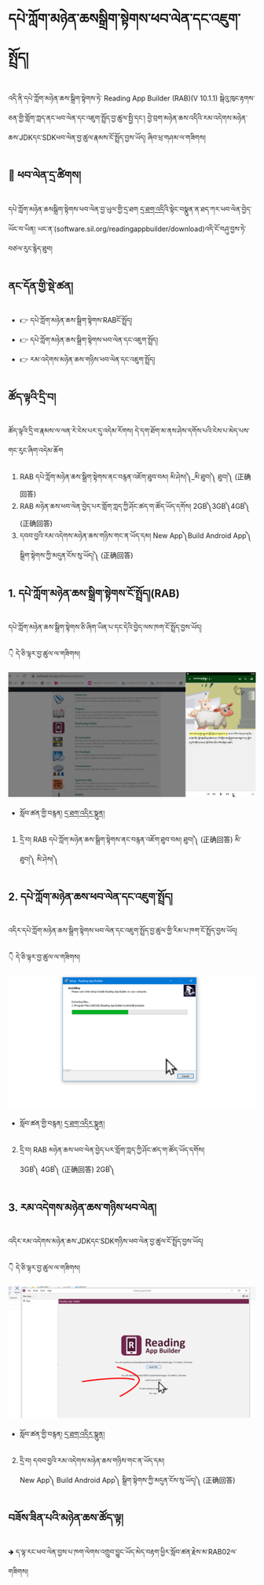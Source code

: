 # དཔེ་ཀློག་མཉེན་ཆསསྒྲིག་སྟེགས་ཕབ་ལེན་དང་འཇུག་སྤྲོད།

འདི་ནི་དཔེ་ཀློག་མཉེན་ཆས་སྒྲིག་སྟེགས་ཏེ་ Reading App Builder (RAB)(V 10.1.1) སྒེའུ་ཁུང་རྟགས་ཅན་གྱི་གློག་ཀླད་ནང་ཕབ་ལེན་དང་འཇུག་སྤྲོད་བྱ་ཚུལ་སྤྱི་དང་། བྱེ་བྲག་མཉེན་ཆས་འདིའི་རམ་འདེགས་མཉེན་ཆས་JDKདང་SDKཕབ་ལེན་བྱ་ཚུལ་རྣམས་ངོ་སྤྲོད་བྱས་ཡོད། ཞིབ་ཕྲ་གཤམ་ལ་གཟིགས།

## 📩 ཕབ་ལེན་དྲ་ཚིགས།

དཔེ་ཀློག་མཉེན་ཆསསྒྲིག་སྟེགས་ཕབ་ལེན་བྱ་ཡུལ་གྱི་དྲ་ཐག [དྲ་ཐག་འདི](https://software.sil.org/downloads/r/readingappbuilder/Reading-App-Builder-10.1.1-Setup.exe)འི་སྟེང་བསྣུན་ན་ཐད་ཀར་ཕབ་ལེན་བྱེད་ཡོང་བ་ཡིན། ཡང་ན་(software.sil.org/readingappbuilder/download)འདི་ངོ་བཤུ་བྱས་ཏེ་བཙལ་རུང་རྙེད་ཐུབ།

## ནང་དོན་གྱི་སྡེ་ཚན།

- 👉 དཔེ་ཀློག་མཉེན་ཆས་སྒྲིག་སྟེགས་RABངོ་སྤྲོད།
- 👉 དཔེ་ཀློག་མཉེན་ཆས་སྒྲིག་སྟེགས་ཕབ་ལེན་དང་འཇུག་སྤྲོད།
- 👉 རམ་འདེགས་མཉེན་ཆས་གཉིས་ཕབ་ལེན་དང་འཇུག་སྤྲོད།


## ཚོད་ལྟའི་དྲི་བ།

ཚོད་ལྟའི་དྲི་བ་རྣམས་ལ་ལན་རེ་ངེས་པར་དུ་འདེམ་རོགས། དེ་དག་ཐོག་མ་ནས་ཤེས་དགོས་པའི་ངེས་པ་མེད་པས་གང་རུང་ཞིག་འདེམ་ཆོག

1. RAB དཔེ་ཀློག་མཉེན་ཆས་སྒྲིག་སྟེགས་ནང་བརྙན་འཇོག་ཐུབ་བམ། མི་ཤེས།༽_མི་ཐུབ།༽ ཐུབ།༽ (正确回答)
2. RAB མཉེན་ཆས་ཕབ་ལེན་བྱེད་པར་གློག་ཀླད་ཀྱི་ཤོང་ཚད་ག་ཚོད་ཡོད་དགོས། 2GB༽3GB༽4GB༽ (正确回答)
3. དབབ་བྱའི་རམ་འདེགས་མཉེན་ཆས་གཉིས་གང་ན་ཡོད་དམ། New App༽Build Android App༽ སྒྲིག་སྟེགས་ཀྱི་མདུན་ངོས་སུ་ཡོད།༽ (正确回答)


## 1. དཔེ་ཀློག་མཉེན་ཆས་སྒྲིག་སྟེགས་ངོ་སྤྲོད།(RAB)
དཔེ་ཀློག་མཉེན་ཆས་སྒྲིག་སྟེགས་ཅི་ཞིག་ཡིན་པ་དང་དེའི་བྱེད་ལས་ཁག་ངོ་སྤྲོད་བྱས་ཡོད།

👇 དེ་ཅི་ལྟར་བྱ་ཚུལ་ལ་གཟིགས།

![800](images/000001.png)

- སློབ་ཚན་གྱི་བརྙན། [དྲ་ཐག་འདིར་སྣུན།](https://drive.google.com/file/d/1LeoV26cmMhiZO3G0JQ3OFpKMF8LRXx6c/view?usp=share_link)

1. དྲི་བ། RAB དཔེ་ཀློག་མཉེན་ཆས་སྒྲིག་སྟེགས་ནང་བརྙན་འཇོག་ཐུབ་བམ། ཐུབ།༽ (正确回答) མི་ཐུབ།༽ མི་ཤེས།༽

## 2. དཔེ་ཀློག་མཉེན་ཆས་ཕབ་ལེན་དང་འཇུག་སྤྲོད།

འདིར་དཔེ་ཀློག་མཉེན་ཆས་སྒྲིག་སྟེགས་ཕབ་ལེན་དང་འཇུག་སྤྲོད་བྱ་ཚུལ་གྱི་རིམ་པ་ཁག་ངོ་སྤྲོད་བྱས་ཡོད།

👇 དེ་ཅི་ལྟར་བྱ་ཚུལ་ལ་གཟིགས།

![800](images/000002.png)

- སློབ་ཚན་གྱི་བརྙན། [དྲ་ཐག་འདིར་སྣུན།](https://drive.google.com/file/d/1dKUlSXAmQbzdXyW98jCnZqQJeLsTeTLT/view?usp=share_link)

2. དྲི་བ། RAB མཉེན་ཆས་ཕབ་ལེན་བྱེད་པར་གློག་ཀླད་ཀྱི་ཤོང་ཚད་ག་ཚོད་ཡོད་དགོས།  
3GB༽ 4GB༽ (正确回答) 2GB༽

## 3. རམ་འདེགས་མཉེན་ཆས་གཉིས་ཕབ་ལེན།

འདིར་རམ་འདེགས་མཉེན་ཆས་JDKདང་SDKགཉིས་ཕབ་ལེན་བྱ་ཚུལ་ངོ་སྤྲོད་བྱས་ཡོད།

👇 དེ་ཅི་ལྟར་བྱ་ཚུལ་ལ་གཟིགས།

![800](images/000003.png)


- སློབ་ཚན་གྱི་བརྙན། [དྲ་ཐག་འདིར་སྣུན།](https://drive.google.com/file/d/1CXSHeenXaM9bj5eqzVubp5OTsEOkZBoc/view?usp=share_link)


2. དྲི་བ། དབབ་བྱའི་རམ་འདེགས་མཉེན་ཆས་གཉིས་གང་ན་ཡོད་དམ།  
New App༽ Build Android App༽ སྒྲིག་སྟེགས་ཀྱི་མདུན་ངོས་སུ་ཡོད།༽ (正确回答)

## བཟོས་ཟིན་པའི་མཉེན་ཆས་ཚོད་ལྟ།

🡺 ད་ལྟ་རང་ཕབ་ལེན་བྱས་པ་ཁག་ལེགས་འགྲུབ་བྱུང་ཡོད་མེད་བརྟག་ཕྱིར་སློབ་ཚན་རྗེས་མ་RAB02ལ་གཟིགས།
